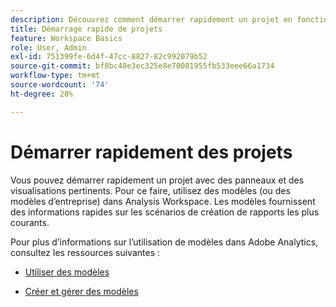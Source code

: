 ```yaml
---
description: Découvrez comment démarrer rapidement un projet en fonction de scénarios de création de rapports courants à l’aide de modèles dans Analysis Workspace.
title: Démarrage rapide de projets
feature: Workspace Basics
role: User, Admin
exl-id: 751399fe-6d4f-47cc-8827-82c992079b52
source-git-commit: bf8bc40e3ec325e8e70081955fb533eee66a1734
workflow-type: tm+mt
source-wordcount: '74'
ht-degree: 28%

---
```


# Démarrer rapidement des projets

Vous pouvez démarrer rapidement un projet avec des panneaux et des visualisations pertinents. Pour ce faire, utilisez des modèles (ou des modèles d’entreprise) dans Analysis Workspace. Les modèles fournissent des informations rapides sur les scénarios de création de rapports les plus courants.

Pour plus d’informations sur l’utilisation de modèles dans Adobe Analytics, consultez les ressources suivantes :

* [Utiliser des modèles](/help/analyze/analysis-workspace/templates/use-templates.md)

* [Créer et gérer des modèles](/help/analyze/analysis-workspace/templates/create-templates.md)

